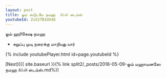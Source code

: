 ```yaml
---
layout: post
title: ஓம் ஸ்டுடயே நமஹ  ௧௦௮ டைம்ஸ்
youtubeId: ZsX2fB1OX4E
---
```

 
 
 ஓம் ஹரிகேஷ நமஹ  
 
 -  கறுப்பு முடி நரைக்கு மாறியது யார் 
 
  
 
  
 
 
 
 
 
 


{% include youtubePlayer.html id=page.youtubeId %}
 
[Next]({{ site.baseurl }}{% link  split2/_posts/2016-05-09-ஓம் மஹாமனஸே நமஹ ௧௦௮ டைம்ஸ்.md%})
 
